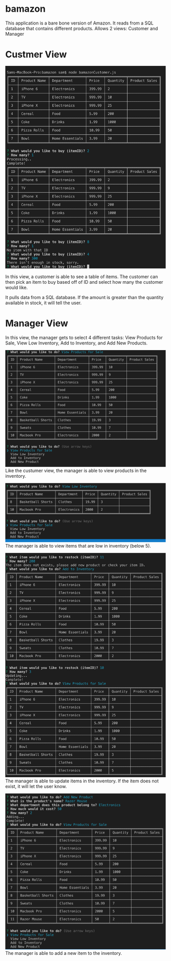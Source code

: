 # bamazon
This application is a bare bone version of Amazon.  It reads from a SQL database that contains different products.
Allows 2 views: Customer and Manager

# Custmer View
![custumer_view](/images/cust_view.png)

In this view, a customer is able to see a table of items.  The customer can then pick an item to buy based off of ID and select how many the customer would like.

It pulls data from a SQL database.  If the amount is greater than the quantity available in stock, it will tell the user.

# Manager View
In this view, the manager gets to select 4 different tasks: View Products for Sale, View Low Inventory, Add to Inventory, and Add New Products.

![custumer_view](/images/view_prod.png)
Like the custumer view, the manager is able to view products in the inventory.

![custumer_view](/images/view_low.png)
The manager is able to view items that are low in inventory (below 5).

![custumer_view](/images/update.png)
The manager is able to update items in the inventory.  If the item does not exist, it will let the user know.

![custumer_view](/images/add.png)
The manager is able to add a new item to the inventory.
